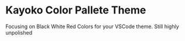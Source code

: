 # Kayoko Color Pallete Theme

Focusing on Black White Red Colors for your VSCode theme.
Still highly unpolished